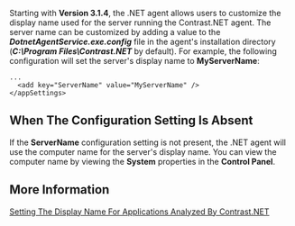 <!--
title: "Setting The Display Name For Servers Running Contrast.NET"
description: "Guide to setting the server display name"
tags: "configuration microsoft IIS server custom agent installation .Net"
-->

Starting with **Version 3.1.4**, the .NET agent allows users to customize the display name used for the server running the Contrast.NET agent. The server name can be customized by adding a value to the ***DotnetAgentService.exe.config*** file in the agent's installation directory (***C:\Program Files\Contrast.NET*** by default). For example, the following configuration will set the server's display name to **MyServerName**:

```
...
  <add key="ServerName" value="MyServerName" />
</appSettings>
```

## When The Configuration Setting Is Absent

If the **ServerName** configuration setting is not present, the .NET agent will use the computer name for the server's display name. You can view the computer name by viewing the **System** properties in the **Control Panel**.

## More Information

[Setting The Display Name For Applications Analyzed By Contrast.NET](installation-netconfig.html#appname)
